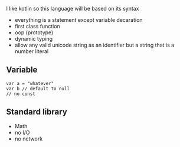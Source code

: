 I like kotlin so this language will be based on its syntax

- everything is a statement except variable decaration
- first class function
- oop (prototype)
- dynamic typing
- allow any valid unicode string as an identifier but a string that is a number literal

## Variable
```
var a = "whatever" 
var b // default to null
// no const
```

## Standard library
- Math
- no I/O
- no network